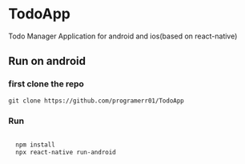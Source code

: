 # TodoApp
Todo Manager Application for android and ios(based on react-native)

## Run on android 
### first clone the repo
```
git clone https://github.com/programerr01/TodoApp
```
### Run 
```bash 
  
  npm install 
  npx react-native run-android
 ```
